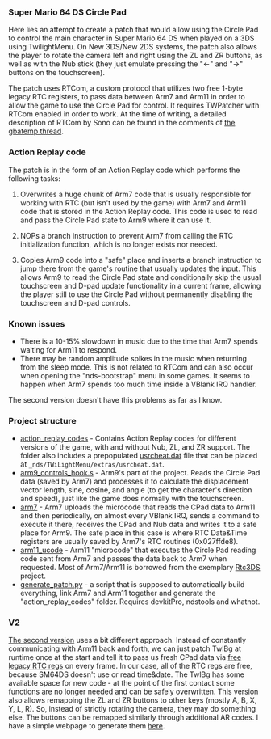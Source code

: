 ### Super Mario 64 DS Circle Pad

Here lies an attempt to create a patch that would allow using the Circle Pad to control the main character in Super Mario 64 DS when played on a 3DS using TwilightMenu. On New 3DS/New 2DS systems, the patch also allows the player to rotate the camera left and right using the ZL and ZR buttons, as well as with the Nub stick (they just emulate pressing the "<-" and "->" buttons on the touchscreen).

The patch uses RTCom, a custom protocol that utilizes two free 1-byte legacy RTC registers, to pass data between Arm7 and Arm11 in order to allow the game to use the Circle Pad for control. It requires TWPatcher with RTCom enabled in order to work. At the time of writing, a detailed description of RTCom by Sono can be found in the comments of [the gbatemp thread](https://gbatemp.net/threads/patch-to-play-super-mario-64-ds-with-circle-pad-in-twilightmenu-with-twpatcher-and-rtcom.623267/).

### Action Replay code

The patch is in the form of an Action Replay code which performs the following tasks:

1.  Overwrites a huge chunk of Arm7 code that is usually responsible for working with RTC (but isn't used by the game) with Arm7 and Arm11 code that is stored in the Action Replay code. This code is used to read and pass the Circle Pad state to Arm9 where it can use it.
    
2.  NOPs a branch instruction to prevent Arm7 from calling the RTC initialization function, which is no longer exists nor needed.
    
3.  Copies Arm9 code into a "safe" place and inserts a branch instruction to jump there from the game's routine that usually updates the input. This allows Arm9 to read the Circle Pad state and conditionally skip the usual touchscreen and D-pad update functionality in a current frame, allowing the player still to use the Circle Pad without permanently disabling the touchscreen and D-pad controls.

### Known issues

-   There is a 10-15% slowdown in music due to the time that Arm7 spends waiting for Arm11 to respond.
-   There may be random amplitude spikes in the music when returning from the sleep mode. This is not related to RTCom and can also occur when opening the "nds-bootstrap" menu in some games. It seems to happen when Arm7 spends too much time inside a VBlank IRQ handler.

The second version doesn't have this problems as far as I know.

### Project structure

-   [action_replay_codes](./action_replay_codes) - Contains Action Replay codes for different versions of the game, with and without Nub, ZL, and ZR support. The folder also includes a prepopulated [usrcheat.dat](./action_replay_codes/usrcheat.dat) file that can be placed at `_nds/TWiLightMenu/extras/usrcheat.dat`.
-  [arm9_controls_hook.s](./arm9_controls_hook.s) - Arm9's part of the project. Reads the Circle Pad data (saved by Arm7) and processes it to calculate the displacement vector length, sine, cosine, and angle (to get the character's direction and speed), just like the game does normally with the touchscreen.
- [arm7](./arm7_rtcom_patch/arm7) -  Arm7 uploads the microcode that reads the CPad data to Arm11 and then periodically, on almost every VBlank IRQ, sends a command to execute it there, receives the CPad and Nub data and writes it to a safe place for Arm9. The safe place in this case is where RTC Date&Time registers are usually saved by Arm7's RTC routines (0x027ffde8).
-   [arm11_ucode](./arm7_rtcom_patch/arm11_ucode) - Arm11 "microcode" that executes the Circle Pad reading code sent from Arm7 and passes the data back to Arm7 when requested. Most of Arm7/Arm11 is borrowed from the exemplary [Rtc3DS](https://github.com/Gericom/Rtc3DS) project.
- [generate_patch.py](./generate_patch.py) - a script that is supposed to automatically build everything, link Arm7 and Arm11 together and generate the "action_replay_codes" folder. Requires devkitPro, ndstools and whatnot.

### V2
[The second version](./V2) uses a bit different approach. Instead of constantly communicating with Arm11 back and forth, we can just patch TwlBg at runtime once at the start and tell it to pass us fresh CPad data via [free legacy RTC regs](http://problemkaputt.de/gbatek-3ds-gpio-registers.htm) on every frame. In our case, all of the RTC regs are free, because SM64DS doesn't use or read time&date. The TwlBg has some available space for new code - at the point of the first contact some functions are no longer needed and can be safely overwritten.
This version also allows remapping the ZL and ZR buttons to other keys (mostly A, B, X, Y, L, R). So, instead of strictly rotating the camera, they may do something else. The buttons can be remapped similarly through additional AR codes. I have a simple webpage to generate them [here](https://shocoman.github.io/sm64ds_remap_codegen/).
